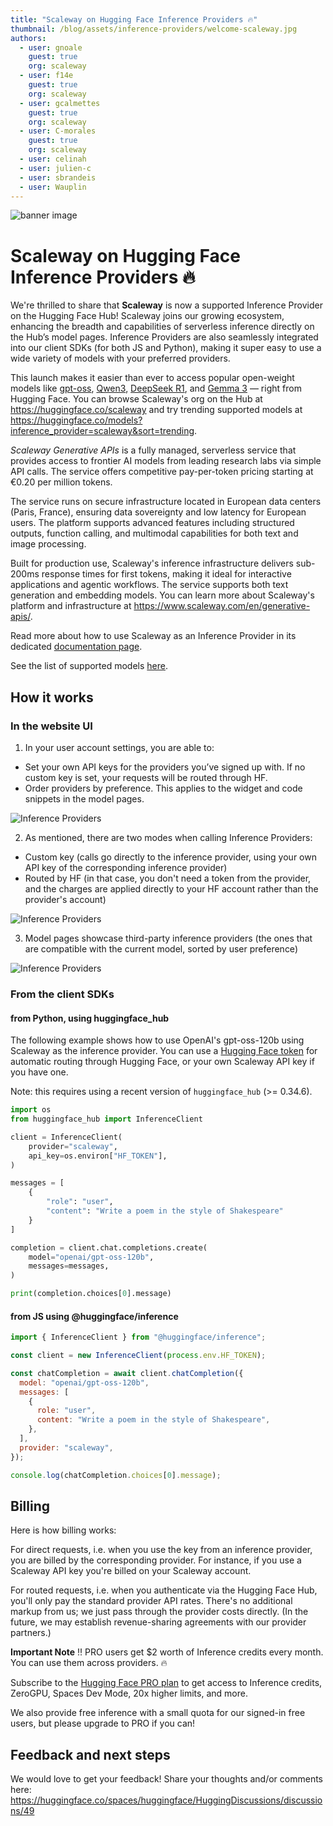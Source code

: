 ```yaml
---
title: "Scaleway on Hugging Face Inference Providers 🔥"
thumbnail: /blog/assets/inference-providers/welcome-scaleway.jpg
authors:
  - user: gnoale
    guest: true
    org: scaleway
  - user: f14e
    guest: true
    org: scaleway
  - user: gcalmettes
    guest: true
    org: scaleway
  - user: C-morales
    guest: true
    org: scaleway
  - user: celinah
  - user: julien-c
  - user: sbrandeis
  - user: Wauplin
---
```


![banner image](https://huggingface.co/blog/assets/inference-providers/welcome-scaleway.jpg)

# Scaleway on Hugging Face Inference Providers 🔥

We're thrilled to share that **Scaleway** is now a supported Inference Provider on the Hugging Face Hub!
Scaleway joins our growing ecosystem, enhancing the breadth and capabilities of serverless inference directly on the Hub’s model pages. Inference Providers are also seamlessly integrated into our client SDKs (for both JS and Python), making it super easy to use a wide variety of models with your preferred providers.

This launch makes it easier than ever to access popular open-weight models like [gpt-oss](https://huggingface.co/openai/gpt-oss-120b?inference_provider=scaleway), [Qwen3](https://huggingface.co/Qwen/Qwen3-Coder-30B-A3B-Instruct?inference_provider=scaleway), [DeepSeek R1](https://huggingface.co/deepseek-ai/DeepSeek-R1-Distill-Llama-70B?inference_provider=scaleway), and [Gemma 3](https://huggingface.co/google/gemma-3-27b-it?inference_provider=scaleway) — right from Hugging Face. You can browse Scaleway's org on the Hub at https://huggingface.co/scaleway and try trending supported models at https://huggingface.co/models?inference_provider=scaleway&sort=trending.

_Scaleway Generative APIs_ is a fully managed, serverless service that provides access to frontier AI models from leading research labs via simple API calls. The service offers competitive pay-per-token pricing starting at €0.20 per million tokens.

The service runs on secure infrastructure located in European data centers (Paris, France), ensuring data sovereignty and low latency for European users. The platform supports advanced features including structured outputs, function calling, and multimodal capabilities for both text and image processing.

Built for production use, Scaleway's inference infrastructure delivers sub-200ms response times for first tokens, making it ideal for interactive applications and agentic workflows. The service supports both text generation and embedding models. You can learn more about Scaleway's platform and infrastructure at https://www.scaleway.com/en/generative-apis/.


Read more about how to use Scaleway as an Inference Provider in its dedicated [documentation page](https://huggingface.co/docs/inference-providers/providers/scaleway).

See the list of supported models [here](https://huggingface.co/models?inference_provider=scaleway&sort=trending).

## How it works

### In the website UI

1. In your user account settings, you are able to:

- Set your own API keys for the providers you’ve signed up with. If no custom key is set, your requests will be routed through HF.
- Order providers by preference. This applies to the widget and code snippets in the model pages.

<img src="https://huggingface.co/datasets/huggingface/documentation-images/resolve/main/inference-providers/user-settings-updated.png" alt="Inference Providers"/>

2. As mentioned, there are two modes when calling Inference Providers:

- Custom key (calls go directly to the inference provider, using your own API key of the corresponding inference provider)
- Routed by HF (in that case, you don't need a token from the provider, and the charges are applied directly to your HF account rather than the provider's account)

<img src="https://huggingface.co/datasets/huggingface/documentation-images/resolve/main/inference-providers/explainer.png" alt="Inference Providers"/>

3. Model pages showcase third-party inference providers (the ones that are compatible with the current model, sorted by user preference)

<img src="https://huggingface.co/datasets/huggingface/documentation-images/resolve/main/inference-providers/model-widget-updated.png" alt="Inference Providers"/>

### From the client SDKs

#### from Python, using huggingface_hub

The following example shows how to use OpenAI's gpt-oss-120b using Scaleway as the inference provider. You can use a [Hugging Face token](https://huggingface.co/settings/tokens) for automatic routing through Hugging Face, or your own Scaleway API key if you have one.

Note: this requires using a recent version of `huggingface_hub` (>= 0.34.6).

```python
import os
from huggingface_hub import InferenceClient

client = InferenceClient(
    provider="scaleway",
    api_key=os.environ["HF_TOKEN"],
)

messages = [
    {
        "role": "user",
        "content": "Write a poem in the style of Shakespeare"
    }
]

completion = client.chat.completions.create(
    model="openai/gpt-oss-120b",
    messages=messages,
)

print(completion.choices[0].message)
```

#### from JS using @huggingface/inference

```js
import { InferenceClient } from "@huggingface/inference";

const client = new InferenceClient(process.env.HF_TOKEN);

const chatCompletion = await client.chatCompletion({
  model: "openai/gpt-oss-120b",
  messages: [
    {
      role: "user",
      content: "Write a poem in the style of Shakespeare",
    },
  ],
  provider: "scaleway",
});

console.log(chatCompletion.choices[0].message);
```

## Billing

Here is how billing works:

For direct requests, i.e. when you use the key from an inference provider, you are billed by the corresponding provider. For instance, if you use a Scaleway API key you're billed on your Scaleway account.

For routed requests, i.e. when you authenticate via the Hugging Face Hub, you'll only pay the standard provider API rates. There's no additional markup from us; we just pass through the provider costs directly. (In the future, we may establish revenue-sharing agreements with our provider partners.)

**Important Note** ‼️ PRO users get $2 worth of Inference credits every month. You can use them across providers. 🔥

Subscribe to the [Hugging Face PRO plan](https://hf.co/subscribe/pro) to get access to Inference credits, ZeroGPU, Spaces Dev Mode, 20x higher limits, and more.

We also provide free inference with a small quota for our signed-in free users, but please upgrade to PRO if you can!


## Feedback and next steps

We would love to get your feedback! Share your thoughts and/or comments here: https://huggingface.co/spaces/huggingface/HuggingDiscussions/discussions/49
